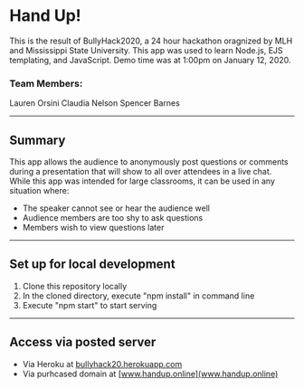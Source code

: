 # Hand Up!
This is the result of BullyHack2020, a 24 hour hackathon oragnized by MLH and Mississippi State University. This app was used to learn Node.js, EJS templating, and JavaScript. Demo time was at 1:00pm on January 12, 2020. 

### Team Members:
Lauren Orsini
Claudia Nelson
Spencer Barnes

---

## Summary

This app allows the audience to anonymously post questions or comments during a presentation that will show to all over attendees in a live chat. While this app was intended for large classrooms, it can be used in any situation where:
-  The speaker cannot see or hear the audience well
-  Audience members are too shy to ask questions
-  Members wish to view questions later

---

## Set up for local development
1. Clone this repository locally
2. In the cloned directory, execute "npm install" in command line
3. Execute "npm start" to start serving

---

## Access via posted server
- Via Heroku at [bullyhack20.herokuapp.com](bullyhack20.herokuapp.com)
- Via purhcased domain at [www.handup.online](www.handup.online)
